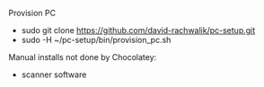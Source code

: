 Provision PC
- sudo git clone https://github.com/david-rachwalik/pc-setup.git
- sudo -H ~/pc-setup/bin/provision_pc.sh
<!-- - sudo -H /mnt/d/Repos_Exp/pc-setup/bin/provision_pc.sh -->


Manual installs not done by Chocolatey:
- scanner software

<!-- 
Commands to initialize new PC:
Set-ExecutionPolicy Bypass -Scope Process -Force; iex ((New-Object System.Net.WebClient).DownloadString('https://chocolatey.org/install.ps1'))
choco feature enable -n allowGlobalConfirmation -->
